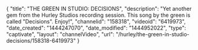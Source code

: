 {
    "title": "THE GREEN IN STUDIO: DECISIONS",
    "description": "Yet another gem from the Hurley Studios recording session. This song by the green is called \"Decisions\". Enjoy!",
    "channelid": "158318",
    "videoid": "6419973",
    "date_created": "1444247070",
    "date_modified": "1444952022",
    "type": "captivate",
    "layout": "channelVideo",
    "url": "\/hurley\/the-green-in-studio-decisions\/158318-6419973"
}